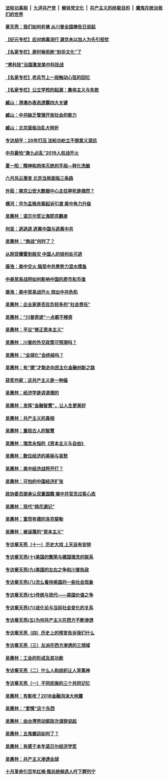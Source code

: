 

####  [法轮功真相](../../../../basic/blob/master/README.md?t=06250231) &nbsp;|&nbsp; [九评共产党](../../../../9ping.md/blob/master/README.md?t=06250231) &nbsp;|&nbsp; [解体党文化](../../../../jtdwh.md/blob/master/README.md?t=06250231)  &nbsp;|&nbsp; [共产主义的终极目的](../../../../gczydzjmd.md/blob/master/README.md?t=06250231) &nbsp;|&nbsp; [魔鬼在统治我们的世界](../../../../mgztzwmdsj.md/blob/master/README.md?t=06250231) 

#### [章天亮：我们如何祈祷 从川普全国祷告日说起](../pages/nsc423/n11944627.md?t=06250231) 

#### [【纪元专栏】应对病毒流行 渥京未以加人为先引担忧](../pages/nsc423/n11875714.md?t=06250231) 

#### [【名家专栏】是时候拒绝“封杀文化”了](../pages/nsc423/n11814093.md?t=06250231) 

#### [“黑科技”治国激发美中科技战](../pages/nsc423/n11638056.md?t=06250231) 

#### [【名家专栏】老兵节上一段触动心弦的回忆](../pages/nsc423/n11646016.md?t=06250231) 

#### [【名家专栏】公立学校的起源：集体主义与失败](../pages/nsc423/n11601833.md?t=06250231) 

#### [臧山：港澳办表态透露四大关键](../pages/nsc423/n11421628.md?t=06250231) 

#### [臧山：中共缺乏管理开放社会的能力](../pages/nsc423/n11407457.md?t=06250231) 

#### [臧山：北京面临治乱大转折](../pages/nsc423/n11406895.md?t=06250231) 

#### [专访胡平：20年打压 法轮功屹立不倒意义深远](../pages/nsc423/n11398800.md?t=06250231) 

#### [中共最怕“逢九必乱”2019人权战开火](../pages/nsc423/n11385248.md?t=06250231) 

#### [夏一阳：精神和肉体灭绝的手段—转化洗脑](../pages/nsc423/n11368250.md?t=06250231) 

#### [六月风云激变 北京当局面临三条路](../pages/nsc423/n11313668.md?t=06250231) 

#### [许茹：南京公安大数据中心主任猝死是偶然？](../pages/nsc423/n11064744.md?t=06250231) 

#### [横河：华为孟晚舟案起诉引渡 美中角力升级](../pages/nsc423/n11027230.md?t=06250231) 

#### [吴惠林：诺贝尔奖让海耶克翻身](../pages/nsc423/n10890049.md?t=06250231) 

#### [何坚：逃逃逃 逃离中国与逃离中共](../pages/nsc423/n10592891.md?t=06250231) 

#### [吴惠林：“商战”何时了？](../pages/nsc423/n10573558.md?t=06250231) 

#### [从网贷爆雷到股灾 中国人的钱何处可逃](../pages/nsc423/n10572800.md?t=06250231) 

#### [唐浩：美中交火 隐现中共黑势力混水摸鱼](../pages/nsc423/n10544040.md?t=06250231) 

#### [中美贸易战将如何影响中国的房市和币值](../pages/nsc423/n10543697.md?t=06250231) 

#### [唐浩：美中贸易战开火 烧出中共危机](../pages/nsc423/n10540126.md?t=06250231) 

#### [吴惠林：企业家是否应负较多的“社会责任”](../pages/nsc423/n10535022.md?t=06250231) 

#### [吴惠林：“川普奇迹”一点都不稀奇](../pages/nsc423/n10512808.md?t=06250231) 

#### [吴惠林：平议“修正资本主义”](../pages/nsc423/n10495724.md?t=06250231) 

#### [吴惠林：川普的外交政策可预测吗？](../pages/nsc423/n10462387.md?t=06250231) 

#### [吴惠林：“全球化”会终结吗？](../pages/nsc423/n10452838.md?t=06250231) 

#### [吴惠林：有“德”才能走向民主化金融创新之路](../pages/nsc423/n10432292.md?t=06250231) 

#### [获奖作家：这共产主义是一种癌](../pages/nsc423/n10431541.md?t=06250231) 

#### [吴惠林：经济学是讲道德的](../pages/nsc423/n10398014.md?t=06250231) 

#### [吴惠林：发挥“金融智慧”，让人生更美好](../pages/nsc423/n10375019.md?t=06250231) 

#### [吴惠林：共产主义的真相](../pages/nsc423/n10351394.md?t=06250231) 

#### [吴惠林：重拾古人的智慧](../pages/nsc423/n10337691.md?t=06250231) 

#### [吴惠林：理念永恒的《资本主义与自由》](../pages/nsc423/n10316274.md?t=06250231) 

#### [吴惠林：数位经济的美丽与哀愁](../pages/nsc423/n10292946.md?t=06250231) 

#### [吴惠林：美中经济战将开打？](../pages/nsc423/n10258825.md?t=06250231) 

#### [吴惠林：可怕的中国经济扩张](../pages/nsc423/n10219147.md?t=06250231) 

#### [政协委员提承认双重国籍 揭中共官员过客心态](../pages/nsc423/n10208809.md?t=06250231) 

#### [吴惠林：现代“桃花源记”](../pages/nsc423/n10185234.md?t=06250231) 

#### [吴惠林：富而有德的洛克斐勒](../pages/nsc423/n10142264.md?t=06250231) 

#### [吴惠林：被诬蔑的“资本主义”](../pages/nsc423/n10124816.md?t=06250231) 

#### [专访章天亮（十一）历史大戏 上天自有安排](../pages/nsc423/n10094905.md?t=06250231) 

#### [专访章天亮(十)美国的繁荣与建国理念的联系](../pages/nsc423/n10094899.md?t=06250231) 

#### [专访章天亮(九)美国的左右之争和川普执政](../pages/nsc423/n10094889.md?t=06250231) 

#### [专访章天亮(八)怎么看待美国的一些社会现象](../pages/nsc423/n10094857.md?t=06250231) 

#### [专访章天亮(七)传统与现代——美国价值之争](../pages/nsc423/n10093140.md?t=06250231) 

#### [专访章天亮(六)进化论与当前社会变化的关系](../pages/nsc423/n10092036.md?t=06250231) 

#### [专访章天亮(五)为何共产主义在西方不断渗透](../pages/nsc423/n10083620.md?t=06250231) 

#### [专访章天亮（四）历史上的预言告诉我们什么](../pages/nsc423/n10083606.md?t=06250231) 

#### [专访章天亮（三）左派在西方渗透的三领域](../pages/nsc423/n10081115.md?t=06250231) 

#### [吴惠林：工会的形成及其功能](../pages/nsc423/n10080633.md?t=06250231) 

#### [专访章天亮（二）什么人和组织让人背离神](../pages/nsc423/n10076637.md?t=06250231) 

#### [专访章天亮（一）不同民族的三个共同记忆](../pages/nsc423/n10074188.md?t=06250231) 

#### [吴惠林：有影呒？2018金融泡沫大地震](../pages/nsc423/n10040534.md?t=06250231) 

#### [吴惠林：“爱情”这个东西](../pages/nsc423/n10019423.md?t=06250231) 

#### [吴惠林：由台湾劳动部政次请辞说起](../pages/nsc423/n9979679.md?t=06250231) 

#### [吴惠林：五鬼搬运如何了？](../pages/nsc423/n9925338.md?t=06250231) 

#### [吴惠林：有感于本年诺贝尔经济学奖](../pages/nsc423/n9871883.md?t=06250231) 

#### [吴惠林：共产主义渗透全球](../pages/nsc423/n9812748.md?t=06250231) 

#### [十月革命引百年红祸 俄总统候选人吁下葬列宁](../pages/nsc423/n9810182.md?t=06250231) 

